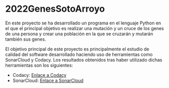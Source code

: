 # 2022GenesSotoArroyo  
En este proyecto se ha desarrollado un programa en el lenguaje Python en el que el principal objetivo es realizar una mutación y un cruce de los genes de una persona  y crear una población en la que se cruzarán y mutarán también sus genes.  

El objetivo principal de este proyecto es principalmente el estudio de calidad del software desarrollado haciendo uso de herramientas como SonarCloud y Codacy. Los resultados obtenidos tras haber utilizado dichas herramientas son los siguientes:  

- Codacy: [Enlace a Codacy](https://app.codacy.com/gh/PRIS2/2022GenesSotoArroyo/dashboard)   
- SonarCloud: [Enlace a SonarCloud]()   

